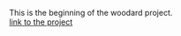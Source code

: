 This is the beginning of the woodard project.  
[link to the project](https://github.com/shirinhunold/woodard)
